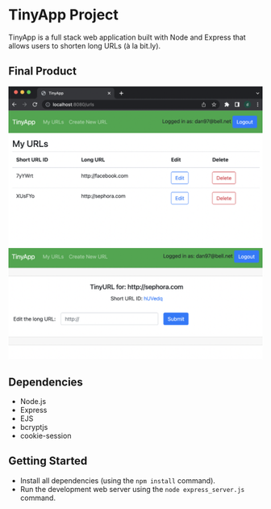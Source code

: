 # TinyApp Project

TinyApp is a full stack web application built with Node and Express that allows users to shorten long URLs (à la bit.ly).

## Final Product

!["Main page"](https://github.com/daniscodes/Tinyapp/blob/main/docs/urls.png)
!["Create TinyURL page"](https://github.com/daniscodes/Tinyapp/blob/main/docs/create.png)

## Dependencies

- Node.js
- Express
- EJS
- bcryptjs
- cookie-session

## Getting Started

- Install all dependencies (using the `npm install` command).
- Run the development web server using the `node express_server.js` command.